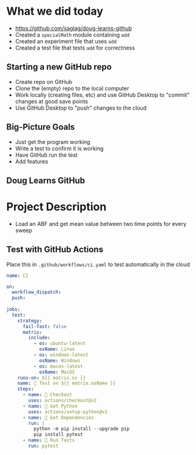 # What we did today
* https://github.com/saglag/doug-learns-github
* Created a `specialMath` module containing `add`
* Created an experiment file that uses `add`
* Created a test file that tests `add` for correctness

## Starting a new GitHub repo
* Create repo on GitHub
* Clone the (empty) repo to the local computer
* Work locally (creating files, etc) and use GitHub Desktop to "commit" changes at good save points
* Use GitHub Desktop to "push" changes to the cloud

## Big-Picture Goals
  * Just get the program working
  * Write a test to confirm it is working
  * Have GitHub run the test
  * Add features

## Doug Learns GitHub

# Project Description
* Load an ABF and get mean value between two time points for every sweep


## Test with GitHub Actions

Place this in `.github/workflows/ci.yaml` to test automatically in the cloud

```yaml
name: CI

on:
  workflow_dispatch:
  push:
  
jobs:
  test:
    strategy:
      fail-fast: false
      matrix:
        include:
          - os: ubuntu-latest
            osName: Linux
          - os: windows-latest
            osName: Windows
          - os: macos-latest
            osName: MacOS
    runs-on: ${{ matrix.os }}
    name: 🧪 Test on ${{ matrix.osName }}
    steps:
      - name: 🛒 Checkout
        uses: actions/checkout@v2
      - name: 🐍 Get Python
        uses: actions/setup-python@v1
      - name: 🚚 Get Dependencies
        run: |
          python -m pip install --upgrade pip
          pip install pytest
      - name: 🧪 Run Tests
        run: pytest
```